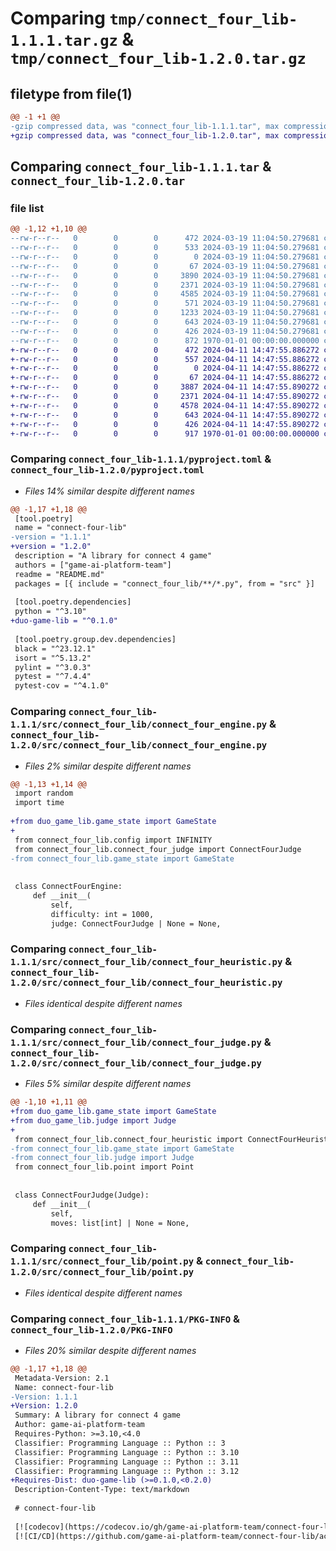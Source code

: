 # Comparing `tmp/connect_four_lib-1.1.1.tar.gz` & `tmp/connect_four_lib-1.2.0.tar.gz`

## filetype from file(1)

```diff
@@ -1 +1 @@
-gzip compressed data, was "connect_four_lib-1.1.1.tar", max compression
+gzip compressed data, was "connect_four_lib-1.2.0.tar", max compression
```

## Comparing `connect_four_lib-1.1.1.tar` & `connect_four_lib-1.2.0.tar`

### file list

```diff
@@ -1,12 +1,10 @@
--rw-r--r--   0        0        0      472 2024-03-19 11:04:50.279681 connect_four_lib-1.1.1/README.md
--rw-r--r--   0        0        0      533 2024-03-19 11:04:50.279681 connect_four_lib-1.1.1/pyproject.toml
--rw-r--r--   0        0        0        0 2024-03-19 11:04:50.279681 connect_four_lib-1.1.1/src/connect_four_lib/__init__.py
--rw-r--r--   0        0        0       67 2024-03-19 11:04:50.279681 connect_four_lib-1.1.1/src/connect_four_lib/config.py
--rw-r--r--   0        0        0     3890 2024-03-19 11:04:50.279681 connect_four_lib-1.1.1/src/connect_four_lib/connect_four_engine.py
--rw-r--r--   0        0        0     2371 2024-03-19 11:04:50.279681 connect_four_lib-1.1.1/src/connect_four_lib/connect_four_heuristic.py
--rw-r--r--   0        0        0     4585 2024-03-19 11:04:50.279681 connect_four_lib-1.1.1/src/connect_four_lib/connect_four_judge.py
--rw-r--r--   0        0        0      571 2024-03-19 11:04:50.279681 connect_four_lib-1.1.1/src/connect_four_lib/game_state.py
--rw-r--r--   0        0        0     1233 2024-03-19 11:04:50.279681 connect_four_lib-1.1.1/src/connect_four_lib/judge.py
--rw-r--r--   0        0        0      643 2024-03-19 11:04:50.279681 connect_four_lib-1.1.1/src/connect_four_lib/point.py
--rw-r--r--   0        0        0      426 2024-03-19 11:04:50.279681 connect_four_lib-1.1.1/src/connect_four_lib/utils/speed.py
--rw-r--r--   0        0        0      872 1970-01-01 00:00:00.000000 connect_four_lib-1.1.1/PKG-INFO
+-rw-r--r--   0        0        0      472 2024-04-11 14:47:55.886272 connect_four_lib-1.2.0/README.md
+-rw-r--r--   0        0        0      557 2024-04-11 14:47:55.886272 connect_four_lib-1.2.0/pyproject.toml
+-rw-r--r--   0        0        0        0 2024-04-11 14:47:55.886272 connect_four_lib-1.2.0/src/connect_four_lib/__init__.py
+-rw-r--r--   0        0        0       67 2024-04-11 14:47:55.886272 connect_four_lib-1.2.0/src/connect_four_lib/config.py
+-rw-r--r--   0        0        0     3887 2024-04-11 14:47:55.890272 connect_four_lib-1.2.0/src/connect_four_lib/connect_four_engine.py
+-rw-r--r--   0        0        0     2371 2024-04-11 14:47:55.890272 connect_four_lib-1.2.0/src/connect_four_lib/connect_four_heuristic.py
+-rw-r--r--   0        0        0     4578 2024-04-11 14:47:55.890272 connect_four_lib-1.2.0/src/connect_four_lib/connect_four_judge.py
+-rw-r--r--   0        0        0      643 2024-04-11 14:47:55.890272 connect_four_lib-1.2.0/src/connect_four_lib/point.py
+-rw-r--r--   0        0        0      426 2024-04-11 14:47:55.890272 connect_four_lib-1.2.0/src/connect_four_lib/utils/speed.py
+-rw-r--r--   0        0        0      917 1970-01-01 00:00:00.000000 connect_four_lib-1.2.0/PKG-INFO
```

### Comparing `connect_four_lib-1.1.1/pyproject.toml` & `connect_four_lib-1.2.0/pyproject.toml`

 * *Files 14% similar despite different names*

```diff
@@ -1,17 +1,18 @@
 [tool.poetry]
 name = "connect-four-lib"
-version = "1.1.1"
+version = "1.2.0"
 description = "A library for connect 4 game"
 authors = ["game-ai-platform-team"]
 readme = "README.md"
 packages = [{ include = "connect_four_lib/**/*.py", from = "src" }]
 
 [tool.poetry.dependencies]
 python = "^3.10"
+duo-game-lib = "^0.1.0"
 
 [tool.poetry.group.dev.dependencies]
 black = "^23.12.1"
 isort = "^5.13.2"
 pylint = "^3.0.3"
 pytest = "^7.4.4"
 pytest-cov = "^4.1.0"
```

### Comparing `connect_four_lib-1.1.1/src/connect_four_lib/connect_four_engine.py` & `connect_four_lib-1.2.0/src/connect_four_lib/connect_four_engine.py`

 * *Files 2% similar despite different names*

```diff
@@ -1,13 +1,14 @@
 import random
 import time
 
+from duo_game_lib.game_state import GameState
+
 from connect_four_lib.config import INFINITY
 from connect_four_lib.connect_four_judge import ConnectFourJudge
-from connect_four_lib.game_state import GameState
 
 
 class ConnectFourEngine:
     def __init__(
         self,
         difficulty: int = 1000,
         judge: ConnectFourJudge | None = None,
```

### Comparing `connect_four_lib-1.1.1/src/connect_four_lib/connect_four_heuristic.py` & `connect_four_lib-1.2.0/src/connect_four_lib/connect_four_heuristic.py`

 * *Files identical despite different names*

### Comparing `connect_four_lib-1.1.1/src/connect_four_lib/connect_four_judge.py` & `connect_four_lib-1.2.0/src/connect_four_lib/connect_four_judge.py`

 * *Files 5% similar despite different names*

```diff
@@ -1,10 +1,11 @@
+from duo_game_lib.game_state import GameState
+from duo_game_lib.judge import Judge
+
 from connect_four_lib.connect_four_heuristic import ConnectFourHeuristic
-from connect_four_lib.game_state import GameState
-from connect_four_lib.judge import Judge
 from connect_four_lib.point import Point
 
 
 class ConnectFourJudge(Judge):
     def __init__(
         self,
         moves: list[int] | None = None,
```

### Comparing `connect_four_lib-1.1.1/src/connect_four_lib/point.py` & `connect_four_lib-1.2.0/src/connect_four_lib/point.py`

 * *Files identical despite different names*

### Comparing `connect_four_lib-1.1.1/PKG-INFO` & `connect_four_lib-1.2.0/PKG-INFO`

 * *Files 20% similar despite different names*

```diff
@@ -1,17 +1,18 @@
 Metadata-Version: 2.1
 Name: connect-four-lib
-Version: 1.1.1
+Version: 1.2.0
 Summary: A library for connect 4 game
 Author: game-ai-platform-team
 Requires-Python: >=3.10,<4.0
 Classifier: Programming Language :: Python :: 3
 Classifier: Programming Language :: Python :: 3.10
 Classifier: Programming Language :: Python :: 3.11
 Classifier: Programming Language :: Python :: 3.12
+Requires-Dist: duo-game-lib (>=0.1.0,<0.2.0)
 Description-Content-Type: text/markdown
 
 # connect-four-lib
 
 [![codecov](https://codecov.io/gh/game-ai-platform-team/connect-four-lib/graph/badge.svg?token=MNLla272Cv)](https://codecov.io/gh/game-ai-platform-team/connect-four-lib)
 [![CI/CD](https://github.com/game-ai-platform-team/connect-four-lib/actions/workflows/cicd.yml/badge.svg)](https://github.com/game-ai-platform-team/connect-four-lib/actions/workflows/cicd.yml)
```

